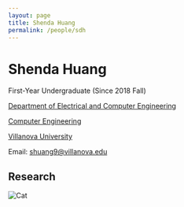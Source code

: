 ```yaml
---
layout: page
title: Shenda Huang
permalink: /people/sdh
---
```

# Shenda Huang
First-Year Undergraduate (Since 2018 Fall)

[Department of Electrical and Computer Engineering](https://www1.villanova.edu/villanova/engineering/departments/ece.html)

[Computer Engineering](https://www1.villanova.edu/villanova/engineering/departments/ece/undergrad/bachelors-cpe.html)

[Villanova University](https://www1.villanova.edu/university.html)

Email: <a href="shuang9@villanova.edu">shuang9@villanova.edu</a>
## Research

![Cat](http://www.ece.villanova.edu/~xjiao/image/GSL.jpg)
